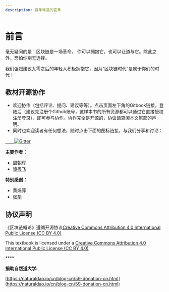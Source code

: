 ```yaml
---
description: 百年难遇的变革
---
```


# 前言

毫无疑问的是：区块链是一场革命。 你可以拥抱它，也可以让道与它。除此之外，恐怕你别无选择。 

我们强烈建议九零之后的年轻人积极拥抱它，因为“区块链时代”是属于你们的时代！

## 教材开源协作

* 欢迎协作（包括评论、提问、建议等等）。点击页面左下角的Gitbook链接，登陆后（建议先注册个Github账号，这样本书的所有资源都可以通过它直接授权注册登录），即可参与协作。协作完全是开源的，协议请查阅本文尾部的声明。
* 同时也欢迎读者有任何想法，随时点击下面的图标链接，与我们分享和讨论：

[　　![Gitter](https://badges.gitter.im/naturaldao/区块链概论.svg)](https://gitter.im/naturaldao/区块链概论?utm_source=badge&utm_medium=badge&utm_campaign=pr-badge)

**主要作者：**

* [周朝晖](https://naturaldao.io/cn/about-cn/23-core-team-cn/33-zhou.html)
* [谭粤飞](https://naturaldao.io/cn/about-cn/23-core-team-cn/53-%E8%B0%AD%E7%B2%A4%E9%A3%9E.html)

**特别感谢：**

* 黄烁萍
* [张华](https://naturaldao.io/cn/about-cn/23-core-team-cn/52-hua-zhang.html)

## 协议声明

《区块链概论》遵循开源协议[Creative Commons Attribution 4.0 International Public License \(CC BY 4.0\)](https://creativecommons.org/licenses/by/4.0/)

This textbook is licensed under a [Creative Commons Attribution 4.0 International Public License \(CC BY 4.0\)](https://creativecommons.org/licenses/by/4.0/)

\*\*\*\*

**捐助自然道大学:**

[https://naturaldao.io/cn/blog-cn/59-donation-cn.html](https://naturaldao.io/cn/blog-cn/59-donation-cn.html)

